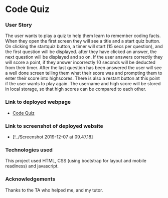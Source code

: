 # Code Quiz

### User Story
The user wants to play a quiz to help them learn to remember coding facts. When they open the first screen they will see a title and a start quiz button. 
On clicking the startquiz button, a timer will start (15 secs per question), and the first question will be displayed. after they have clicked an answer, the next question will be displayed and so on. If the user answers correctly they will score a point, if they answer incorrectly 10 seconds will be deducted from their timer. After the last question has been answered the user will see a well done screen telling them what their score was and prompting them to enter their score into highscores. There is also a restart button at this point if the user wants to play again. The username and high score will be stored in local storage, so that high scores can be compared to each other. 

### Link to deployed webpage
 * [Code Quiz](https://dropcat13.github.io/homework4-codequiz/)

### Link to screenshot of deployed website
 * [!../Screenshot 2019-12-07 at 09.47.18] 

### Technologies used
This project used HTML, CSS (using bootstrap for layout and mobile readiness) and javascript. 

### Acknowledgements 

Thanks to the TA who helped me, and my tutor. 
